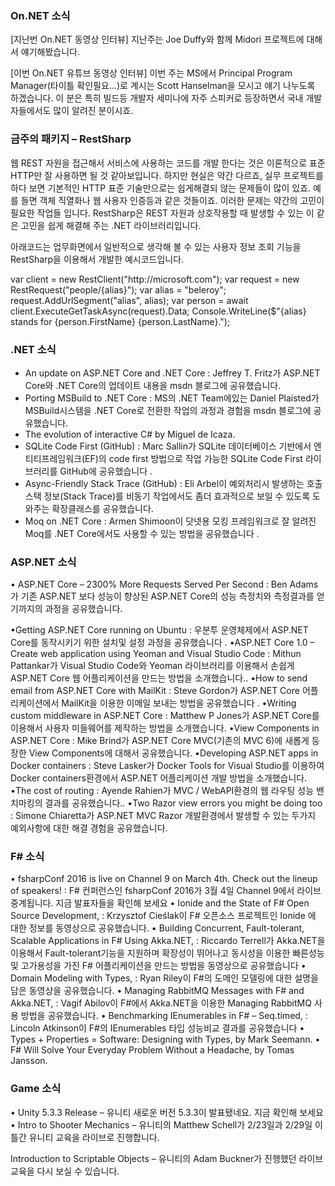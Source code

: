 ### On.NET 소식
[지난번 On.NET 동영상 인터뷰] 지난주는 Joe Duffy와 함께 Midori 프로젝트에 대해서 얘기해봤습니다. 

[이번 On.NET 유튜브 동영상 인터뷰] 이번 주는 MS에서 Principal Program Manager(타이틀 확인필요…)로 계시는 Scott Hanselman을 모시고 얘기 나누도록 하겠습니다. 이 분은 특히 빌드등 개발자 세미나에 자주 스피커로 등장하면서 국내 개발자들에서도 많이 알려진 분이시죠. 

### 금주의 패키지 – RestSharp     
웹 REST 자원을 접근해서 서비스에 사용하는 코드를 개발 한다는 것은 이론적으로 표준 HTTP만 잘 사용하면 될 것 같아보입니다. 하지만 현실은 약간 다르죠, 실무 프로젝트를 하다 보면 기본적인 HTTP 표준 기술만으로는 쉽게해결되 않는 문제들이 많이 있죠. 예를 들면 객체 직열화나 웹 사용자 인증등과 같은 것들이죠. 이러한 문제는 약간의 고민이 필요한 작업들 입니다. RestSharp은 REST 자원과 상호작용할 때 발생할 수 있는 이 같은 고민을 쉽게 해결해 주는 .NET 라이브러리입니다.

아래코드는 업무화면에서 일반적으로 생각해 볼 수 있는 사용자 정보 조회 기능을 RestSharp을 이용해서 개발한 예시코드입니다.
<section>
var client = new RestClient("http://microsoft.com");
var request = new RestRequest("people/{alias}");
var alias = "beleroy";
request.AddUrlSegment("alias", alias);
var person = await client.ExecuteGetTaskAsync<Person>(request).Data;
Console.WriteLine($"{alias} stands for {person.FirstName} {person.LastName}.");
</section>

### .NET 소식
* An update on ASP.NET Core and .NET Core : Jeffrey T. Fritz가 ASP.NET Core와 .NET Core의 업데이트 내용을 msdn 블로그에 공유했습니다.
* Porting MSBuild to .NET Core : MS의 .NET Team에있는 Daniel Plaisted가 MSBuild시스템을 .NET Core로 전환한 작업의 과정과 경험을 msdn 블로그에 공유했습니다.
* The evolution of interactive C# by Miguel de Icaza.
* SQLite Code First (GitHub) :  Marc Sallin가 SQLite 데이터베이스 기반에서 엔티티프레임워크(EF)의 code first 방법으로 작업 가능한 SQLite Code First 라이브러리를 GitHub에 공유했습니다 .
* Async-Friendly Stack Trace (GitHub) : Eli Arbel이 예외처리시 발생하는 호출스택 정보(Stack Trace)를 비동기 작업에서도 좀더 효과적으로 보일 수 있도록 도와주는 확장클래스를 공유했습니다.
* Moq on .NET Core : Armen Shimoon이 닷넷용 모킹 프레임워크로 잘 알려진 Moq를 .NET Core에서도 사용할 수 있는 방법을 공유했습니다 .

### ASP.NET 소식
• ASP.NET Core – 2300% More Requests Served Per Second : Ben Adams가 기존 ASP.NET 보다 성능이 향상된   ASP.NET Core의 성능 측정치와 측정결과를 얻기까지의 과정을 공유했습니다.

•Getting ASP.NET Core running on Ubuntu : 우분투 운영체제에서 ASP.NET Core를 동작시키기 위한 설치및 설정 과정을 공유했습니다 .
•ASP.NET Core 1.0 – Create web application using Yeoman and Visual Studio Code : Mithun Pattankar가 Visual Studio Code와 Yeoman 라이브러리를 이용해서 손쉽게  ASP.NET Core 웹 어플리케이션을 만드는 방법을 소개했습니다..
•How to send email from ASP.NET Core with MailKit : Steve Gordon가 ASP.NET Core 어플리케이션에서 MailKit을 이용한 이메일 보내는 방법을 공유했습니다 .
•Writing custom middleware in ASP.NET Core : Matthew P Jones가 ASP.NET Core를 이용해서 사용자 미들웨어를 제작하는 방법을 소개했습니다.
•View Components in ASP.NET Core : Mike Brind가 ASP.NET Core MVC(기존의 MVC 6)에 새롭게 등장한 View Components에 대해서 공유했습니다.
•Developing ASP.NET apps in Docker containers : Steve Lasker가 Docker Tools for Visual Studio를 이용하여 Docker containers환경에서 ASP.NET 어플리케이션 개발 방법을 소개했습니다.
•The cost of routing : Ayende Rahien가 MVC / WebAPI환경의 웹 라우팅 성능 밴치마킹의 결과를 공유했습니다..
•Two Razor view errors you might be doing too : Simone Chiaretta가 ASP.NET MVC  Razor 개발환경에서 발생할 수 있는 두가지 예외사항에 대한 해결 경험을 공유했습니다.

### F# 소식
• fsharpConf 2016 is live on Channel 9 on March 4th. Check out the lineup of speakers! : F# 컨퍼런스인 fsharpConf 2016가 3월 4일 Channel 9에서 라이브 중계됩니다. 지금 발표자들을 확인해 보세요
• Ionide and the State of F# Open Source Development, : Krzysztof Cieślak이 F# 오픈소스 프로젝트인 Ionide 에 대한 정보를 동영상으로 공유했습니다.
• Building Concurrent, Fault-tolerant, Scalable Applications in F# Using Akka.NET, : Riccardo Terrell가 Akka.NET을 이용해서 Fault-tolerant기능을 지원하며  확장성이 뛰어나고 동시성을 이용한 빠른성능및 고가용성을 가진 F# 어플리케이션을 만드는 방법을 동영상으로 공유했습니다
• Domain Modeling with Types, : Ryan Riley이 F#의 도메인 모델링에 대한 설명을 담은 동영상을 공유했습니다.
• Managing RabbitMQ Messages with F# and Akka.NET, : Vagif Abilov이 F#에서 Akka.NET을 이용한 Managing RabbitMQ 사용 방법을 공유했습니다.
• Benchmarking IEnumerables in F# – Seq.timed, : Lincoln Atkinson이 F#의 IEnumerables 타입 성능비교 결과를 공유했습니다
• Types + Properties = Software: Designing with Types, by Mark Seemann.
• F# Will Solve Your Everyday Problem Without a Headache, by Tomas Jansson.

### Game 소식
• Unity 5.3.3 Release – 유니티 새로운 버전 5.3.3이 발표됐네요. 지금 확인해 보세요
• Intro to Shooter Mechanics – 유니티의 Matthew Schell가 2/23일과 2/29일 이틀간 유니티 교육을 라이브로 진행합니다.

Introduction to Scriptable Objects – 유니티의 Adam Buckner가 진행했던 라이브 교육을 다시 보실 수 있습니다.
